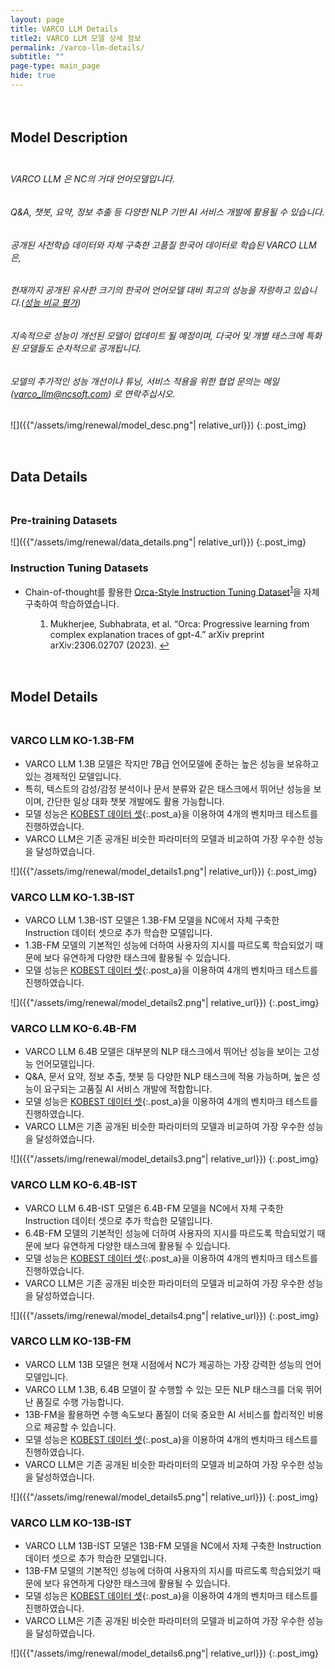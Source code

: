 ```yaml
---
layout: page
title: VARCO LLM Details
title2: VARCO LLM 모델 상세 정보
permalink: /varco-llm-details/
subtitle: ""
page-type: main_page
hide: true
---
```


<style>
  .title-padder {
    padding-bottom: 0 !important;
  }
  h1 {
    padding-bottom: 2rem;
    margin: 0;
  }
  h1.main_page {
    padding: 0 !important;
  }
  h2#model-description {
    padding-top: 3.125rem;
  }
  h4.subtitle {
    display: none;
  }
  h2 {
    padding-top: 3rem;
    padding-bottom: 1.5rem;
    margin: 0;
    scroll-margin-top: 6rem;
  }
  h3 {
    scroll-margin-top: 6rem;
  }
  .post_img img {
    padding: 0 0 5rem 0;
    margin-top: 1.875rem;
    /* max-width: 77.875rem; */
  }
  a.post_a {
    color: var(--gray600) !important;
    text-decoration: underline !important;
  }
  a.post_a:hover {
    color: var(--blue) !important;
    text-decoration: underline !important;
  }
  .llm_detail_ul {
    margin-bottom: 0;
  }
  .llm_detail_ol {
    margin-left: 2.5rem;
  }
</style>


## Model Description

<h6>VARCO LLM 은 NC의 거대 언어모델입니다.</h6>
<h6>Q&A, 챗봇, 요약, 정보 추출 등 다양한 NLP 기반 AI 서비스 개발에 활용될 수 있습니다.</h6>
<h6>공개된 사전학습 데이터와 자체 구축한 고품질 한국어 데이터로 학습된 VARCO LLM은,</h6>
<h6>현재까지 공개된 유사한 크기의 한국어 언어모델 대비 최고의 성능을 자랑하고 있습니다.(<a class="post_a" href="https://ncsoft.github.io/ncresearch/varco-llm-details/#model-details">성능 비교 평가</a>)</h6>
<h6>지속적으로 성능이 개선된 모델이 업데이트 될 예정이며, 다국어 및 개별 태스크에 특화된 모델들도 순차적으로 공개됩니다.</h6>
<h6>모델의 추가적인 성능 개선이나 튜닝, 서비스 적용을 위한 협업 문의는 메일(<a class="post_a" href="mailto:varco_llm@ncsoft.com">varco_llm@ncsoft.com</a>) 로 연락주십시오.</h6>

![]({{"/assets/img/renewal/model_desc.png"| relative_url}})
{:.post_img}

## Data Details

### Pre-training Datasets

![]({{"/assets/img/renewal/data_details.png"| relative_url}})
{:.post_img}

### Instruction Tuning Datasets

<ul class="llm_detail_ul">
  <li>Chain-of-thought를 활용한 <a href="https://arxiv.org/abs/2306.02707" class="post_a">Orca-Style Instruction Tuning Dataset</a><sup id="fnref:1" role="doc-noteref"><a href="#fn:1" class="footnote" rel="footnote">1</a></sup>을 자체 구축하여 학습하였습니다.</li>
</ul>
<ol class="llm_detail_ol">
  <li id="fn:1" role="doc-endnote">
    <p>Mukherjee, Subhabrata, et al. “Orca: Progressive learning from complex explanation traces of gpt-4.” arXiv preprint arXiv:2306.02707 (2023).&nbsp;<a href="#fnref:1" class="reversefootnote" role="doc-backlink">↩</a></p>
  </li>
</ol>

## Model Details

### VARCO LLM KO-1.3B-FM

- VARCO LLM 1.3B 모델은 작지만 7B급 언어모델에 준하는 높은 성능을 보유하고 있는 경제적인 모델입니다.  
- 특히, 텍스트의 감성/감정 분석이나 문서 분류와 같은 태스크에서 뛰어난 성능을 보이며, 간단한 일상 대화 챗봇 개발에도 활용 가능합니다.  
- 모델 성능은 [KOBEST 데이터 셋](https://huggingface.co/datasets/skt/kobest_v1){:.post_a}을 이용하여 4개의 벤치마크 테스트를 진행하였습니다.  
- VARCO LLM은 기존 공개된 비슷한 파라미터의 모델과 비교하여 가장 우수한 성능을 달성하였습니다.

![]({{"/assets/img/renewal/model_details1.png"| relative_url}})
{:.post_img}

### VARCO LLM KO-1.3B-IST

- VARCO LLM 1.3B-IST 모델은 1.3B-FM 모델을 NC에서 자체 구축한 Instruction 데이터 셋으로 추가 학습한 모델입니다.  
- 1.3B-FM 모델의 기본적인 성능에 더하여 사용자의 지시를 따르도록 학습되었기 때문에 보다 유연하게 다양한 태스크에 활용될 수 있습니다.  
- 모델 성능은 [KOBEST 데이터 셋](https://huggingface.co/datasets/skt/kobest_v1){:.post_a}을 이용하여 4개의 벤치마크 테스트를 진행하였습니다.

![]({{"/assets/img/renewal/model_details2.png"| relative_url}})
{:.post_img}

### VARCO LLM KO-6.4B-FM

- VARCO LLM 6.4B 모델은 대부분의 NLP 태스크에서 뛰어난 성능을 보이는 고성능 언어모델입니다.  
- Q&A, 문서 요약, 정보 추출, 챗봇 등 다양한 NLP 태스크에 적용 가능하며, 높은 성능이 요구되는 고품질 AI 서비스 개발에 적합합니다.  
- 모델 성능은 [KOBEST 데이터 셋](https://huggingface.co/datasets/skt/kobest_v1){:.post_a}을 이용하여 4개의 벤치마크 테스트를 진행하였습니다.  
- VARCO LLM은 기존 공개된 비슷한 파라미터의 모델과 비교하여 가장 우수한 성능을 달성하였습니다.

![]({{"/assets/img/renewal/model_details3.png"| relative_url}})
{:.post_img}

### VARCO LLM KO-6.4B-IST

- VARCO LLM 6.4B-IST 모델은 6.4B-FM 모델을 NC에서 자체 구축한 Instruction 데이터 셋으로 추가 학습한 모델입니다.  
- 6.4B-FM 모델의 기본적인 성능에 더하여 사용자의 지시를 따르도록 학습되었기 때문에 보다 유연하게 다양한 태스크에 활용될 수 있습니다.  
- 모델 성능은 [KOBEST 데이터 셋](https://huggingface.co/datasets/skt/kobest_v1){:.post_a}을 이용하여 4개의 벤치마크 테스트를 진행하였습니다.  
- VARCO LLM은 기존 공개된 비슷한 파라미터의 모델과 비교하여 가장 우수한 성능을 달성하였습니다.

![]({{"/assets/img/renewal/model_details4.png"| relative_url}})
{:.post_img}

### VARCO LLM KO-13B-FM

- VARCO LLM 13B 모델은 현재 시점에서 NC가 제공하는 가장 강력한 성능의 언어모델입니다.  
- VARCO LLM 1.3B, 6.4B 모델이 잘 수행할 수 있는 모든 NLP 태스크를 더욱 뛰어난 품질로 수행 가능합니다.  
- 13B-FM을 활용하면 수행 속도보다 품질이 더욱 중요한 AI 서비스를 합리적인 비용으로 제공할 수 있습니다.  
- 모델 성능은 [KOBEST 데이터 셋](https://huggingface.co/datasets/skt/kobest_v1){:.post_a}을 이용하여 4개의 벤치마크 테스트를 진행하였습니다.  
- VARCO LLM은 기존 공개된 비슷한 파라미터의 모델과 비교하여 가장 우수한 성능을 달성하였습니다.

![]({{"/assets/img/renewal/model_details5.png"| relative_url}})
{:.post_img}

### VARCO LLM KO-13B-IST

- VARCO LLM 13B-IST 모델은 13B-FM 모델을 NC에서 자체 구축한 Instruction 데이터 셋으로 추가 학습한 모델입니다.  
- 13B-FM 모델의 기본적인 성능에 더하여 사용자의 지시를 따르도록 학습되었기 때문에 보다 유연하게 다양한 태스크에 활용될 수 있습니다.  
- 모델 성능은 [KOBEST 데이터 셋](https://huggingface.co/datasets/skt/kobest_v1){:.post_a}을 이용하여 4개의 벤치마크 테스트를 진행하였습니다.  
- VARCO LLM은 기존 공개된 비슷한 파라미터의 모델과 비교하여 가장 우수한 성능을 달성하였습니다.

![]({{"/assets/img/renewal/model_details6.png"| relative_url}})
{:.post_img}
